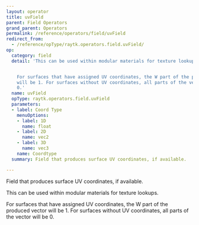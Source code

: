 ```yaml
---
layout: operator
title: uvField
parent: Field Operators
grand_parent: Operators
permalink: /reference/operators/field/uvField
redirect_from:
  - /reference/opType/raytk.operators.field.uvField/
op:
  category: field
  detail: 'This can be used within modular materials for texture lookups.


    For surfaces that have assigned UV coordinates, the W part of the produced vector
    will be 1. For surfaces without UV coordinates, all parts of the vector will be
    0.'
  name: uvField
  opType: raytk.operators.field.uvField
  parameters:
  - label: Coord Type
    menuOptions:
    - label: 1D
      name: float
    - label: 2D
      name: vec2
    - label: 3D
      name: vec3
    name: Coordtype
  summary: Field that produces surface UV coordinates, if available.

---
```



Field that produces surface UV coordinates, if available.

This can be used within modular materials for texture lookups.

For surfaces that have assigned UV coordinates, the W part of the produced vector will be 1. For surfaces without UV coordinates, all parts of the vector will be 0.